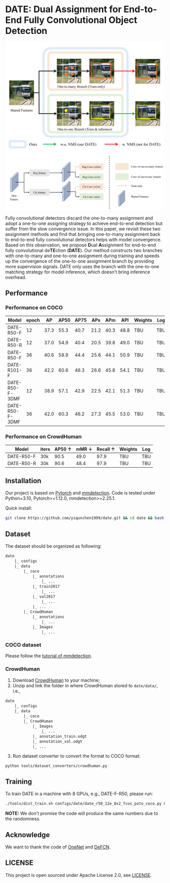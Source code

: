 
# DATE: Dual Assignment for End-to-End Fully Convolutional Object Detection

![Core](./asserts/Core.png) ![Architecture](./asserts/Arch.png)

Fully convolutional detectors discard the one-to-many assignment and adopt a one-to-one assigning strategy to achieve end-to-end detection but suffer from the slow convergence issue. In this paper, we revisit these two assignment methods and find that bringing one-to-many assignment back to end-to-end fully convolutional detectors helps with model convergence. Based on this observation, we propose **D**ual **A**ssignment for end-to-end fully convolutional de**TE**ction (**DATE**). Our method constructs two branches with one-to-many and one-to-one assignment during training and speeds up the convergence of the one-to-one assignment branch by providing more supervision signals. DATE only uses the branch with the one-to-one matching strategy for model inference, which doesn't bring inference overhead. 

## Performance

### Performance on COCO

| Model       | epoch | AP | AP50 | AP75 | APs | APm | APl | Weights | Log |
| ----------- | ----- | -- | ---- | ---- | --- | --- | --- | ------- | --- |
| DATE-R50-F  | 12    |37.3| 55.3 | 40.7 | 21.2| 40.3| 48.8| TBU     | TBU |
| DATE-R50-R  | 12    |37.0| 54.9 | 40.4 | 20.5| 39.8| 49.0| TBU     | TBU |
| DATE-R50-F  | 36    |40.6| 58.9 | 44.4 | 25.6| 44.1| 50.9| TBU     | TBU |
| DATE-R101-F | 36    |42.2| 60.6 | 46.3 | 26.6| 45.8| 54.1| TBU     | TBU |
| DATE-R50-F-3DMF| 12 |38.9| 57.1 | 42.9 | 22.5| 42.1| 51.3| TBU     | TBU |
| DATE-R50-F-3DMF| 36 |42.0| 60.3 | 46.2 | 27.3| 45.5| 53.0| TBU     | TBU |

### Performance on CrowdHuman

| Model       | iters | AP50 $\uparrow$ | mMR $\downarrow$  | Recall $\uparrow$ | Weights | Log |
| ----------- | ----- | ---- | ---- | ------ | ------- | --- |
| DATE-R50-F  | 30k   | 90.5 | 49.0 | 97.9   | TBU     | TBU |
| DATE-R50-R  | 30k   | 90.6 | 48.4 | 97.9   | TBU     | TBU |

## Installation

Our project is based on [Pytorch](https://pytorch.org/) and [mmdetection](https://github.com/open-mmlab/mmdetection/). Code is tested under Python=3.10, Pytorch>=1.12.0, mmdetection>=2.25.1.

Quick install:
```bash
git clone https://github.com/yiqunchen1999/date.git && cd date && bash -i ./install.sh
```

## Dataset

The dataset should be organized as following:
```
date
    |_ configs
    |_ data
        |_ coco
            |_ annotations
                |_ ...
            |_ train2017
                |_ ...
            |_ val2017
                |_ ...
            |_ ...
        |_ CrowdHuman
            |_ annotations
                |_ ...
            |_ Images
                |_ ...
```

### COCO dataset

Please follow the [tutorial of mmdetection](https://mmdetection.readthedocs.io/en/stable/1_exist_data_model.html#prepare-datasets).

### CrowdHuman

1. Download [CrowdHuman](https://www.crowdhuman.org/) to your machine;
2. Unzip and link the folder in where CrowdHuman stored to `date/data/`, i.e., 
```
date
    |_ configs
    |_ data
        |_ coco
        |_ CrowdHuman
            |_ Images
                |_ ...
            |_ annotation_train.odgt
            |_ annotation_val.odgt
            |_ ...
```
3. Run dataset converter to convert the format to COCO format:
```bash
python tools/dataset_converters/crowdhuman.py
```

## Training

To train DATE in a machine with 8 GPUs, e.g., DATE-F-R50, please run:
```bash
./tools/dist_train.sh configs/date/date_r50_12e_8x2_fcos_poto_coco.py 8
```

**NOTE:** We don't promise the code will produce the same numbers due to the randomness.

## Acknowledge

We want to thank the code of [OneNet](https://github.com/PeizeSun/OneNet) and [DeFCN](https://github.com/Megvii-BaseDetection/DeFCN). 

## LICENSE

This project is open sourced under Apache License 2.0, see [LICENSE](./LICENSE.txt).
